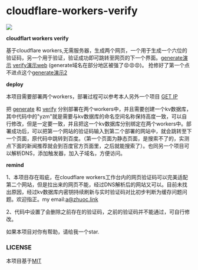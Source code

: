 # cloudflare-workers-verify
![](https://img.shields.io/github/license/Z4nzu/hackingtool)

**cloudflart workers verify**

基于cloudflare workers,无需服务器，生成两个网页，一个用于生成一个六位的验证码，另一个用于验证，验证成功即可跳转至网页的下一个界面。<a href="https://generate.zhuoc.top">generate演示</a> <a href="https://verify.zhuoc.link">verify演示web</a> (generate域名在部分地区被强了😡😡😡)。 抢修好了第一个点不进点这个<a href="https://generate.zhuoc.link">generate演示2</a>

**deploy**

本项目需要部署两个workers，部署过程可以参考本人另外一个项目 <a href="https://github.com/zhuolhc/cloudflare-workers-GET-IP">GET IP</a>

把 <a href="https://github.com/zhuolhc/cloudflare-workers-verification-code-send-and-verify/blob/main/generate.js">generate</a> 和 <a href="https://github.com/zhuolhc/cloudflare-workers-verification-code-send-and-verify/blob/main/verify.js">verify</a> 分别部署在两个workers中，并且需要创建一个kv数据库，其中代码中的"yzm"就是需要与kv数据库的命名空间名称保持高度一致，可以自行修改，但是一定要一致，并且把这一个kv数据库分别绑定在两个workers中。部署成功后，可以把第一个网站的验证码输入到第二个部署的网站中，就会跳转至下一个页面，原代码中跳转到百度。（第一个页面为静态页面，是搜索不了的，实测点下面的新闻推荐就会到百度官方页面里，之后就能搜索了）。也同另一个项目可以解析DNS，添加触发器，加入子域名，方便访问。

**remind**

1、本项目存在瑕疵，在cloudflare workers工作台内的网页验证码可以完美适配第二个网站，但是拉出来的网页不能，经过DNS解析后的网站又可以。目前未找出原因，经过kv数据库内密钥持续刷新与实时验证码对比初步判断为缓存问题问题。欢迎指正。my email:a@zhuoc.link 

2、代码中设置了会删除之前存在的验证码，之前的验证码并不能通过，可自行修改。

如果本项目对你有帮助，请给我一个star.
 <h3>LICENSE</h3>
  本项目基于<a href="https://opensource.org/license/mit/">MIT</a>
